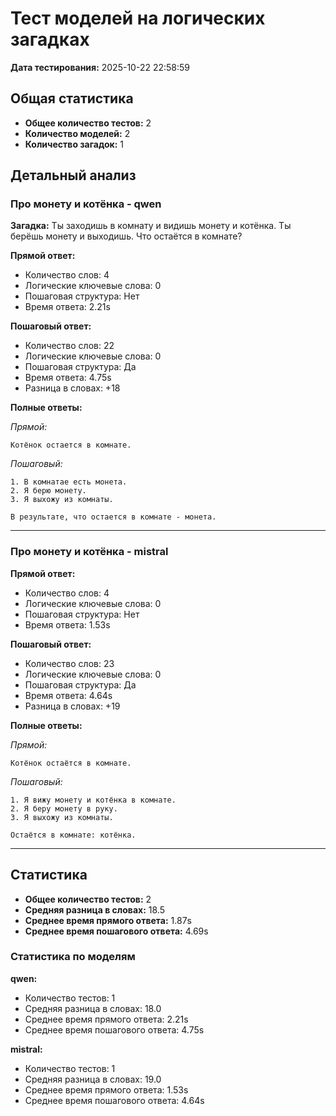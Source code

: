 # Тест моделей на логических загадках

**Дата тестирования:** 2025-10-22 22:58:59

## Общая статистика

- **Общее количество тестов:** 2
- **Количество моделей:** 2
- **Количество загадок:** 1


## Детальный анализ

### Про монету и котёнка - qwen

**Загадка:**
Ты заходишь в комнату и видишь монету и котёнка. Ты берёшь монету и выходишь. Что остаётся в комнате?

**Прямой ответ:**
- Количество слов: 4
- Логические ключевые слова: 0
- Пошаговая структура: Нет
- Время ответа: 2.21s

**Пошаговый ответ:**
- Количество слов: 22
- Логические ключевые слова: 0
- Пошаговая структура: Да
- Время ответа: 4.75s
- Разница в словах: +18

**Полные ответы:**

*Прямой:*
```
Котёнок остается в комнате.
```

*Пошаговый:*
```
1. В комнатае есть монета.
2. Я берю монету.
3. Я выхожу из комнаты.

В результате, что остается в комнате - монета.
```

---

### Про монету и котёнка - mistral

**Прямой ответ:**
- Количество слов: 4
- Логические ключевые слова: 0
- Пошаговая структура: Нет
- Время ответа: 1.53s

**Пошаговый ответ:**
- Количество слов: 23
- Логические ключевые слова: 0
- Пошаговая структура: Да
- Время ответа: 4.64s
- Разница в словах: +19

**Полные ответы:**

*Прямой:*
```
Котёнок остаётся в комнате.
```

*Пошаговый:*
```
1. Я вижу монету и котёнка в комнате.
2. Я беру монету в руку.
3. Я выхожу из комнаты.

Остаётся в комнате: котёнка.
```

---

## Статистика

- **Общее количество тестов:** 2
- **Средняя разница в словах:** 18.5
- **Среднее время прямого ответа:** 1.87s
- **Среднее время пошагового ответа:** 4.69s

### Статистика по моделям

**qwen:**
- Количество тестов: 1
- Средняя разница в словах: 18.0
- Среднее время прямого ответа: 2.21s
- Среднее время пошагового ответа: 4.75s

**mistral:**
- Количество тестов: 1
- Средняя разница в словах: 19.0
- Среднее время прямого ответа: 1.53s
- Среднее время пошагового ответа: 4.64s

